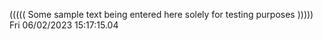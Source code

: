 ((((( Some sample text being entered here solely for testing purposes ))))) Fri 06/02/2023 15:17:15.04
